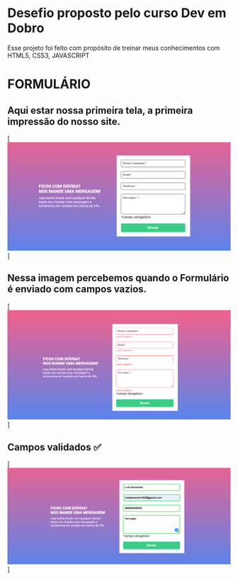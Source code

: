 # Desefio proposto pelo curso Dev em Dobro
Esse projeto foi feito com propósito de treinar meus conhecimentos com HTML5, CSS3, JAVASCRIPT 

# FORMULÁRIO
## Aqui estar nossa primeira tela, a primeira impressão do nosso site.
[<img src="./src/image/primeira-tela.png" alt="TELA INICIAL">]

## Nessa imagem percebemos quando o Formulário é enviado com campos vazios. 
[<img src="./src/image/tela-com-erro.png" alt="Erro ao enviar">]

## Campos validados ✅
[<img src="./src/image/tela-verificado.png" all="Formulário com campos Verificado">]